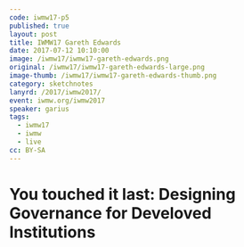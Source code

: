```yaml
---
code: iwmw17-p5
published: true
layout: post
title: IWMW17 Gareth Edwards
date: 2017-07-12 10:10:00
image: /iwmw17/iwmw17-gareth-edwards.png
original: /iwmw17/iwmw17-gareth-edwards-large.png
image-thumb: /iwmw17/iwmw17-gareth-edwards-thumb.png
category: sketchnotes
lanyrd: /2017/iwmw2017/
event: iwmw.org/iwmw2017
speaker: garius
tags:
  - iwmw17
  - iwmw
  - live
cc: BY-SA
---
```


# You touched it last: Designing Governance for Develoved Institutions
